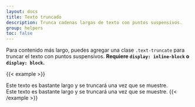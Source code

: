 ```yaml
---
layout: docs
title: Texto truncado
description: Trunca cadenas largas de texto con puntos suspensivos.
group: helpers
toc: false
---
```


Para contenido más largo, puedes agregar una clase `.text-truncate` para truncar el texto con puntos suspensivos. **Requiere `display: inline-block` o `display: block`.**

{{< example >}}
<!-- Block level -->
<div class="row">
  <div class="col-2 text-truncate">
    Este texto es bastante largo y se truncará una vez que se muestre.
  </div>
</div>

<!-- Inline level -->
<span class="d-inline-block text-truncate" style="max-width: 150px;">
  Este texto es bastante largo y se truncará una vez que se muestre.
</span>
{{< /example >}}
